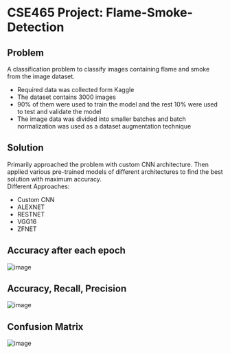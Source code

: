 # CSE465 Project: Flame-Smoke-Detection
## Problem
A classification problem to classify images containing flame and smoke from the image dataset.
- Required data was collected form Kaggle
- The dataset contains 3000 images 
- 90% of them were used to train the model and the rest 10% were used to test and validate the model
- The image data was divided into smaller batches and batch normalization was used as a dataset augmentation technique

## Solution
Primarily approached the problem with custom CNN architecture.
Then applied various pre-trained models of different architectures to find the best solution with maximum accuracy. <br>
Different Approaches:
- Custom CNN
- ALEXNET
- RESTNET
- VGG16
- ZFNET


## Accuracy after each epoch
![image](https://user-images.githubusercontent.com/25506807/133051824-15b0df65-3732-4365-95a7-9692aa6bba20.png)

## Accuracy, Recall, Precision
![image](https://user-images.githubusercontent.com/25506807/133052072-58bcc78a-10e7-4413-93a8-ce78c10dd6a3.png)

## Confusion Matrix
![image](https://user-images.githubusercontent.com/25506807/133051904-40a877d1-dc10-4a66-8a3d-9af91f597553.png)


